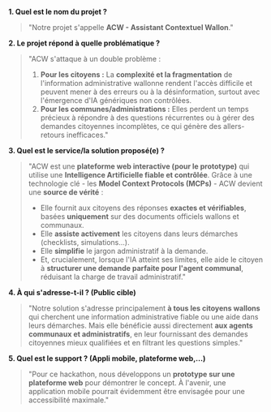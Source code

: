 **1. Quel est le nom du projet ?**

> "Notre projet s'appelle **ACW - Assistant Contextuel Wallon**." 

**2. Le projet répond à quelle problématique ?**

> "ACW s'attaque à un double problème :
> 
> 1. **Pour les citoyens :** La **complexité et la fragmentation** de l'information administrative wallonne rendent l'accès difficile et peuvent mener à des erreurs ou à la désinformation, surtout avec l'émergence d'IA génériques non contrôlées.
> 2. **Pour les communes/administrations :** Elles perdent un temps précieux à répondre à des questions récurrentes ou à gérer des demandes citoyennes incomplètes, ce qui génère des allers-retours inefficaces." 

**3. Quel est le service/la solution proposé(e) ?**

> "ACW est une **plateforme web interactive (pour le prototype)** qui utilise une **Intelligence Artificielle fiable et contrôlée**. Grâce à une technologie clé - les **Model Context Protocols (MCPs)** - ACW devient une **source de vérité** :
> 
> - Elle fournit aux citoyens des réponses **exactes et vérifiables**, basées **uniquement** sur des documents officiels wallons et communaux.
> - Elle **assiste activement** les citoyens dans leurs démarches (checklists, simulations...).
> - Elle **simplifie** le jargon administratif à la demande.
> - Et, crucialement, lorsque l'IA atteint ses limites, elle aide le citoyen à **structurer une demande parfaite pour l'agent communal**, réduisant la charge de travail administratif." 

**4. À qui s'adresse-t-il ? (Public cible)**

> "Notre solution s'adresse principalement **à tous les citoyens wallons** qui cherchent une information administrative fiable ou une aide dans leurs démarches. Mais elle bénéficie aussi directement **aux agents communaux et administratifs**, en leur fournissant des demandes citoyennes mieux qualifiées et en filtrant les questions simples." 

**5. Quel est le support ? (Appli mobile, plateforme web,...)**

> "Pour ce hackathon, nous développons un **prototype sur une plateforme web** pour démontrer le concept. À l'avenir, une application mobile pourrait évidemment être envisagée pour une accessibilité maximale." 